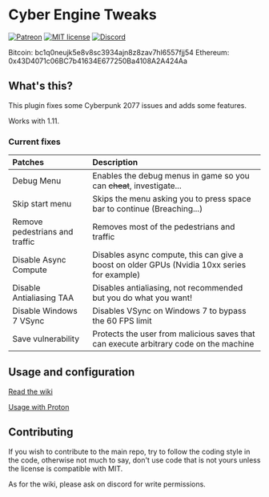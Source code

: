 # Cyber Engine Tweaks

[![Patreon](https://img.shields.io/badge/Patreon-donate-purple.svg)](https://www.patreon.com/tiltedphoques) [![MIT license](https://img.shields.io/badge/License-MIT-blue.svg)](https://lbesson.mit-license.org/) [![Discord](https://img.shields.io/discord/717692382849663036.svg?label=&logo=discord&logoColor=ffffff&color=7389D8&labelColor=6A7EC2)](https://discord.gg/Epkq79kd96)

Bitcoin: bc1q0neujk5e8v8sc3934ajn8z8zav7hl6557fjj54
Ethereum: 0x43D4071c06BC7b41634E677250Ba4108A2A424Aa

## What's this?

This plugin fixes some Cyberpunk 2077 issues and adds some features.

Works with 1.11.

### Current fixes

| Patches      | Description     |
| :------------- | :------------------------------ |
| Debug Menu | Enables the debug menus in game so you can ~~cheat~~, investigate...  |
| Skip start menu | Skips the menu asking you to press space bar to continue (Breaching...) |
| Remove pedestrians and traffic | Removes most of the pedestrians and traffic |
| Disable Async Compute | Disables async compute, this can give a boost on older GPUs (Nvidia 10xx series for example)|
| Disable Antialiasing TAA | Disables antialiasing, not recommended but you do what you want! |
| Disable Windows 7 VSync | Disables VSync on Windows 7 to bypass the 60 FPS limit |
| Save vulnerability | Protects the user from malicious saves that can execute arbitrary code on the machine |

## Usage and configuration

[Read the wiki](https://wiki.cybermods.net/cyber-engine-tweaks/)

[Usage with Proton](PROTON.md)

## Contributing

If you wish to contribute to the main repo, try to follow the coding style in the code, otherwise not much to say, don't use code that is not yours unless the license is compatible with MIT.

As for the wiki, please ask on discord for write permissions.
